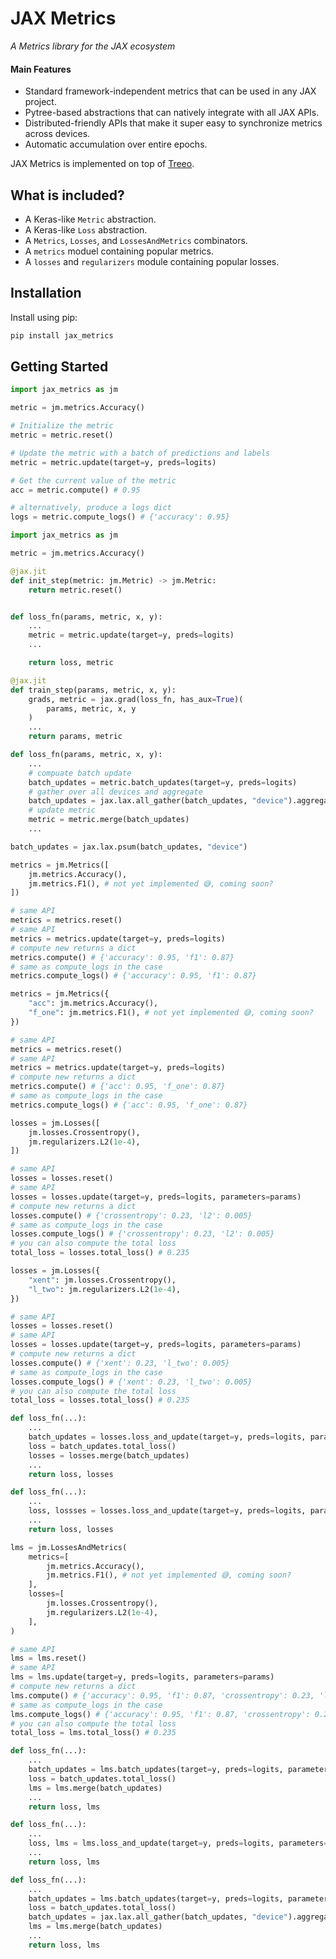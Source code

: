 # JAX Metrics

_A Metrics library for the JAX ecosystem_

#### Main Features
* Standard framework-independent metrics that can be used in any JAX project.
* Pytree-based abstractions that can natively integrate with all JAX APIs.
* Distributed-friendly APIs that make it super easy to synchronize metrics across devices.
* Automatic accumulation over entire epochs.


JAX Metrics is implemented on top of [Treeo](https://github.com/cgarciae/treeo).

## What is included?
* A Keras-like `Metric` abstraction.
* A Keras-like `Loss` abstraction.
* A `Metrics`, `Losses`, and `LossesAndMetrics` combinators.
* A `metrics` moduel containing popular metrics.
* A `losses` and `regularizers` module containing popular losses.

<!-- ## Why JAX Metrics? -->

## Installation
Install using pip:
```bash
pip install jax_metrics
```

## Getting Started

```python
import jax_metrics as jm

metric = jm.metrics.Accuracy()

# Initialize the metric
metric = metric.reset()

# Update the metric with a batch of predictions and labels
metric = metric.update(target=y, preds=logits)

# Get the current value of the metric
acc = metric.compute() # 0.95

# alternatively, produce a logs dict
logs = metric.compute_logs() # {'accuracy': 0.95}
```

```python
import jax_metrics as jm

metric = jm.metrics.Accuracy()

@jax.jit
def init_step(metric: jm.Metric) -> jm.Metric:
    return metric.reset()


def loss_fn(params, metric, x, y):
    ...
    metric = metric.update(target=y, preds=logits)
    ...

    return loss, metric

@jax.jit
def train_step(params, metric, x, y):
    grads, metric = jax.grad(loss_fn, has_aux=True)(
        params, metric, x, y
    )
    ...
    return params, metric
```

```python
def loss_fn(params, metric, x, y):
    ...
    # compuate batch update
    batch_updates = metric.batch_updates(target=y, preds=logits)
    # gather over all devices and aggregate
    batch_updates = jax.lax.all_gather(batch_updates, "device").aggregate()
    # update metric
    metric = metric.merge(batch_updates)
    ...
```

```python
batch_updates = jax.lax.psum(batch_updates, "device")
```

```python
metrics = jm.Metrics([
    jm.metrics.Accuracy(),
    jm.metrics.F1(), # not yet implemented 😅, coming soon?
])

# same API
metrics = metrics.reset()
# same API
metrics = metrics.update(target=y, preds=logits)
# compute new returns a dict
metrics.compute() # {'accuracy': 0.95, 'f1': 0.87}
# same as compute_logs in the case
metrics.compute_logs() # {'accuracy': 0.95, 'f1': 0.87}
```

```python
metrics = jm.Metrics({
    "acc": jm.metrics.Accuracy(),
    "f_one": jm.metrics.F1(), # not yet implemented 😅, coming soon?
})

# same API
metrics = metrics.reset()
# same API
metrics = metrics.update(target=y, preds=logits)
# compute new returns a dict
metrics.compute() # {'acc': 0.95, 'f_one': 0.87}
# same as compute_logs in the case
metrics.compute_logs() # {'acc': 0.95, 'f_one': 0.87}
```

```python
losses = jm.Losses([
    jm.losses.Crossentropy(),
    jm.regularizers.L2(1e-4),
])

# same API
losses = losses.reset()
# same API
losses = losses.update(target=y, preds=logits, parameters=params)
# compute new returns a dict
losses.compute() # {'crossentropy': 0.23, 'l2': 0.005}
# same as compute_logs in the case
losses.compute_logs() # {'crossentropy': 0.23, 'l2': 0.005}
# you can also compute the total loss
total_loss = losses.total_loss() # 0.235
```

```python
losses = jm.Losses({
    "xent": jm.losses.Crossentropy(),
    "l_two": jm.regularizers.L2(1e-4),
})

# same API
losses = losses.reset()
# same API
losses = losses.update(target=y, preds=logits, parameters=params)
# compute new returns a dict
losses.compute() # {'xent': 0.23, 'l_two': 0.005}
# same as compute_logs in the case
losses.compute_logs() # {'xent': 0.23, 'l_two': 0.005}
# you can also compute the total loss
total_loss = losses.total_loss() # 0.235
```

```python
def loss_fn(...):
    ...
    batch_updates = losses.loss_and_update(target=y, preds=logits, parameters=params)
    loss = batch_updates.total_loss()
    losses = losses.merge(batch_updates)
    ...
    return loss, losses
```

```python
def loss_fn(...):
    ...
    loss, lossses = losses.loss_and_update(target=y, preds=logits, parameters=params)
    ...
    return loss, losses
```

```python
lms = jm.LossesAndMetrics(
    metrics=[
        jm.metrics.Accuracy(),
        jm.metrics.F1(), # not yet implemented 😅, coming soon?
    ],
    losses=[
        jm.losses.Crossentropy(),
        jm.regularizers.L2(1e-4),
    ],
)

# same API
lms = lms.reset()
# same API
lms = lms.update(target=y, preds=logits, parameters=params)
# compute new returns a dict
lms.compute() # {'accuracy': 0.95, 'f1': 0.87, 'crossentropy': 0.23, 'l2': 0.005}
# same as compute_logs in the case
lms.compute_logs() # {'accuracy': 0.95, 'f1': 0.87, 'crossentropy': 0.23, 'l2': 0.005}
# you can also compute the total loss
total_loss = lms.total_loss() # 0.235
```

```python
def loss_fn(...):
    ...
    batch_updates = lms.batch_updates(target=y, preds=logits, parameters=params)
    loss = batch_updates.total_loss()
    lms = lms.merge(batch_updates)
    ...
    return loss, lms
```

```python
def loss_fn(...):
    ...
    loss, lms = lms.loss_and_update(target=y, preds=logits, parameters=params)
    ...
    return loss, lms
```

```python
def loss_fn(...):
    ...
    batch_updates = lms.batch_updates(target=y, preds=logits, parameters=params)
    loss = batch_updates.total_loss()
    batch_updates = jax.lax.all_gather(batch_updates, "device").aggregate()
    lms = lms.merge(batch_updates)
    ...
    return loss, lms
```